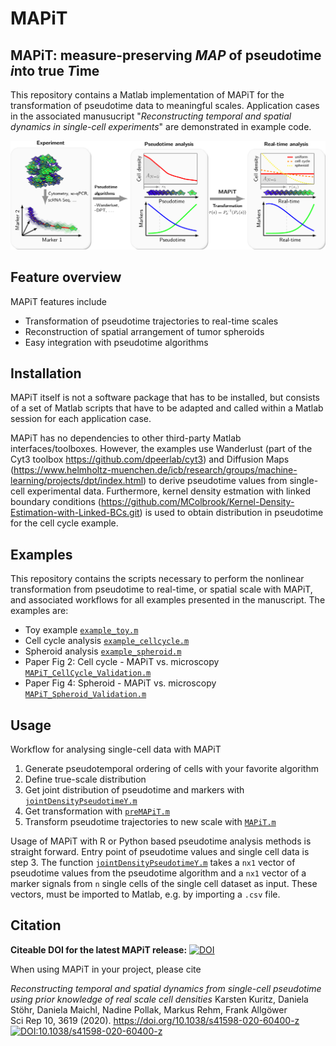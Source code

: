 # MAPiT
## MAPiT: measure-preserving *MAP* of pseudotime *i*nto true *T*ime
This repository contains a Matlab implementation of MAPiT for
the transformation of pseudotime data to meaningful scales. Application cases in
the associated manusucript "*Reconstructing temporal and spatial dynamics in single-cell experiments*" are
demonstrated in example code.

![MAPiT](/figs/MAPiT.png)    

## Feature overview
MAPiT features include

* Transformation of pseudotime trajectories to real-time scales
* Reconstruction of spatial arrangement of tumor spheroids 
* Easy integration with pseudotime algorithms


## Installation
MAPiT itself is not a software package that has to be installed, but consists of a set of Matlab scripts that have to be adapted and called within a Matlab session for each application case.

MAPiT has no dependencies to other third-party Matlab interfaces/toolboxes.
However, the examples use Wanderlust (part of the Cyt3 toolbox https://github.com/dpeerlab/cyt3) and Diffusion Maps (https://www.helmholtz-muenchen.de/icb/research/groups/machine-learning/projects/dpt/index.html) to derive pseudotime values from single-cell experimental data. Furthermore, kernel density estmation with linked boundary conditions (https://github.com/MColbrook/Kernel-Density-Estimation-with-Linked-BCs.git) is used to obtain distribution in pseudotime for the cell cycle example.

## Examples

This repository contains the scripts necessary to perform the nonlinear
transformation from pseudotime to real-time, or spatial scale with MAPiT, and 
associated workflows for all examples presented in the manuscript. 
The examples are:

- Toy example
[`example_toy.m`](/examples/example_toy.m)
- Cell cycle analysis
[`example_cellcycle.m`](/examples/example_cellcycle.m)
- Spheroid analysis
[`example_spheroid.m`](/examples/example_spheroid.m)
- Paper Fig 2: Cell cycle - MAPiT vs. microscopy
[`MAPiT_CellCycle_Validation.m`](/examples/MAPiT_CellCycle_Validation.m)
- Paper Fig 4: Spheroid - MAPiT vs. microscopy
[`MAPiT_Spheroid_Validation.m`](/examples/MAPiT_Spheroid_Validation.m)

## Usage
Workflow for analysing single-cell data with MAPiT

1. Generate pseudotemporal ordering of cells with your favorite algorithm
2. Define true-scale distribution 
3. Get joint distribution of pseudotime and markers with
[`jointDensityPseudotimeY.m`](jointDensityPseudotimeY.m)
4. Get transformation with [`preMAPiT.m`](preMAPiT.m)
5. Transform pseudotime trajectories to new scale with [`MAPiT.m`](MAPiT.m)

Usage of MAPiT with R or Python based pseudotime analysis methods is straight
forward. Entry point of pseudotime values and single cell data is step 3. 
The function [`jointDensityPseudotimeY.m`](jointDensityPseudotimeY.m) takes a `nx1` vector of
pseudotime values from the pseudotime algorithm and a `nx1` vector of a marker signals from `n` single cells of the single cell
dataset as input. These vectors, must be imported to Matlab, e.g. by importing
 a `.csv` file.

## Citation
**Citeable DOI for the latest MAPiT release:**
[![DOI](https://zenodo.org/badge/DOI/10.5281/zenodo.3630379.svg)](https://doi.org/10.5281/zenodo.3630379)

When using MAPiT in your project, please cite

*Reconstructing temporal and spatial dynamics from single-cell pseudotime using prior knowledge of real scale cell densities*
Karsten Kuritz, Daniela Stöhr, Daniela Maichl, Nadine Pollak, Markus Rehm, Frank Allgöwer  
Sci Rep 10, 3619 (2020). https://doi.org/10.1038/s41598-020-60400-z
[![DOI:10.1038/s41598-020-60400-z](https://zenodo.org/badge/DOI/10.5281/zenodo.3630379.svg)](https://doi.org/10.1038/s41598-020-60400-z)
 

